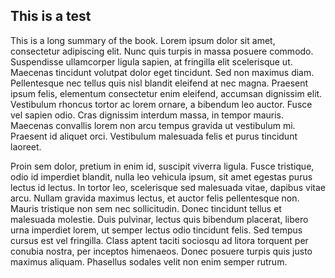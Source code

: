 ---
---

## This is a test

This is a long summary of the book. Lorem ipsum dolor sit amet, consectetur adipiscing elit. Nunc quis turpis in massa posuere commodo. Suspendisse ullamcorper ligula sapien, at fringilla elit scelerisque ut. Maecenas tincidunt volutpat dolor eget tincidunt. Sed non maximus diam. Pellentesque nec tellus quis nisl blandit eleifend at nec magna. Praesent ipsum felis, elementum consectetur enim eleifend, accumsan dignissim elit. Vestibulum rhoncus tortor ac lorem ornare, a bibendum leo auctor. Fusce vel sapien odio. Cras dignissim interdum massa, in tempor mauris. Maecenas convallis lorem non arcu tempus gravida ut vestibulum mi. Praesent id aliquet orci. Vestibulum malesuada felis et purus tincidunt laoreet.

Proin sem dolor, pretium in enim id, suscipit viverra ligula. Fusce tristique, odio id imperdiet blandit, nulla leo vehicula ipsum, sit amet egestas purus lectus id lectus. In tortor leo, scelerisque sed malesuada vitae, dapibus vitae arcu. Nullam gravida maximus lectus, et auctor felis pellentesque non. Mauris tristique non sem nec sollicitudin. Donec tincidunt tellus et malesuada molestie. Duis pulvinar, lectus quis bibendum placerat, libero urna imperdiet lorem, ut semper lectus odio tincidunt felis. Sed tempus cursus est vel fringilla. Class aptent taciti sociosqu ad litora torquent per conubia nostra, per inceptos himenaeos. Donec posuere turpis quis justo maximus aliquam. Phasellus sodales velit non enim semper rutrum.

